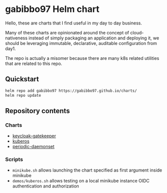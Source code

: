 # gabibbo97 Helm chart

Hello, these are charts that I find useful in my day to day business.

Many of these charts are opinionated around the concept of cloud-nativeness instead of simply packaging an application and deploying it, we should be leveraging immutable,  declarative, auditable configuration from day1.

The repo is actually a misomer because there are many k8s related utilities that are related to this repo.

## Quickstart

```bash
helm repo add gabibbo97 https://gabibbo97.github.io/charts/
helm repo update
```

## Repository contents

### Charts

* [keycloak-gatekeeper](charts/keycloak-gatekeeper/README.md)
* [kuberos](charts/kuberos/README.md)
* [periodic-daemonset](charts/periodic-daemonset/README.md)

### Scripts

* `minikube.sh` allows launching the chart specified as first argument inside minikube
* `demos/kuberos.sh` allows testing on a local minikube instance OIDC authentication and authorization
